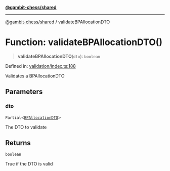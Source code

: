 [**@gambit-chess/shared**](../README.md)

***

[@gambit-chess/shared](../globals.md) / validateBPAllocationDTO

# Function: validateBPAllocationDTO()

> **validateBPAllocationDTO**(`dto`): `boolean`

Defined in: [validation/index.ts:188](https://github.com/cango91/gambit-chess/blob/b8ea13e4976c99c29d095eae7bc504b86f9add51/shared/src/validation/index.ts#L188)

Validates a BPAllocationDTO

## Parameters

### dto

`Partial`\<[`BPAllocationDTO`](../interfaces/BPAllocationDTO.md)\>

The DTO to validate

## Returns

`boolean`

True if the DTO is valid
